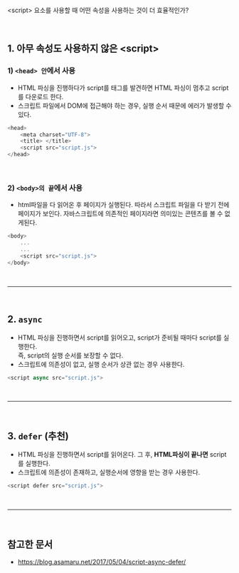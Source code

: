 
<br/>


\<script> 요소를 사용할 때 어떤 속성을 사용하는 것이 더 효율적인가?

<br/>

## 1. 아무 속성도 사용하지 않은 \<script>

   ### 1) `<head> 안`에서 사용
   - HTML 파싱을 진행하다가 script를 태그를 발견하면 HTML 파싱이 멈추고 script를 다운로드 한다.
   - 스크립트 파일에서 DOM에 접근해야 하는 경우, 실행 순서 때문에 에러가 발생할 수 있다.
~~~javascript
<head>
    <meta charset="UTF-8">
    <title> </title>
    <script src="script.js">
</head>
~~~

<br/>

   ### 2) `<body>의 끝`에서 사용
   - html파일을 다 읽어온 후 페이지가 실행된다. 따라서 스크립트 파일을 다 받기 전에 페이지가 보인다. 자바스크립트에 의존적인 페이지라면 의미있는 콘텐츠를 볼 수 없게된다.
~~~javascript
<body>
    ...
    ...
    <script src="script.js">
</body>
~~~

<br/><hr><br/>


## 2. `async`
- HTML 파싱을 진행하면서 script를 읽어오고, script가 준비될 때마다 script를 실행한다. <br>
    즉, script의 실행 순서를 보장할 수 없다.
- 스크립트에 의존성이 없고, 실행 순서가 상관 없는 경우 사용한다.
~~~javascript
<script async src="script.js">
~~~




<br/><hr><br/>

## 3. `defer` (추천)
- HTML 파싱을 진행하면서 script를 읽어온다. 그 후, **HTML파싱이 끝나면** script를 실행한다.
- 스크립트에 의존성이 존재하고, 실행순서에 영향을 받는 경우 사용한다.
~~~javascript
<script defer src="script.js">
~~~



<br/><hr/><br/>
## 참고한 문서
- https://blog.asamaru.net/2017/05/04/script-async-defer/